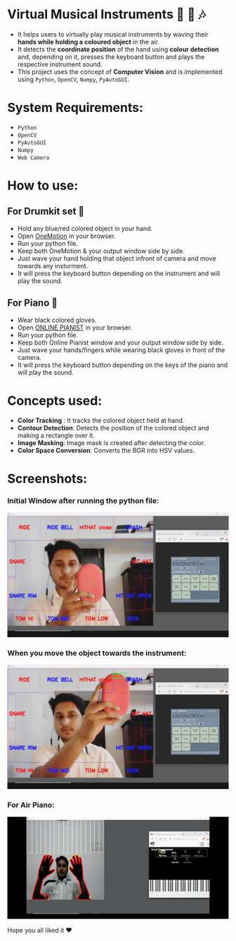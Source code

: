 # Virtual Musical Instruments :drum: :musical_keyboard: :notes:

- It helps users to virtually play musical instruments by waving their __hands while holding a coloured object__ in the air.
- It detects the __coordinate position__ of the hand using __colour detection__ and, depending on it, presses the keyboard button and plays the respective instrument sound.
- This project uses the concept of __Computer Vision__ and is implemented using ```Python```, ```OpenCV```, ```Numpy```, ```PyAutoGUI```.

# System Requirements:

- ```Python```
- ```OpenCV```
- ```PyAutoGUI```
- ```Numpy```
- ```Web Camera```

# How to use:
## For Drumkit set :drum:
- Hold any blue/red colored object in your hand.
- Open [OneMotion](https://www.onemotion.com/drum-machine/) in your browser.
- Run your python file.
- Keep both OneMotion & your output window side by side. 
- Just wave your hand holding that object infront of camera and move towards any insturment.
- It will press the keyboard button depending on the instrument and will play the sound.

## For Piano :musical_keyboard:
- Wear black colored gloves.
- Open [ONLINE PIANIST](https://www.onlinepianist.com/virtual-piano) in your browser.
- Run your python file.
- Keep both Online Pianist window and your output window side by side.
- Just wave your hands/fingers while wearing black gloves in front of the camera.
- It will press the keyboard button depending on the keys of the piano and will play the sound.
# Concepts used:

- __Color Tracking__ : It tracks the colored object held at hand.
- __Contour Detection__: Detects the position of the colored object and making a rectangle over it.
- __Image Masking__: Image mask is created after detecting the color.
- __Color Space Conversion__: Converts the BGR into HSV values.

# Screenshots:

### Initial Window after running the python file:
![image](Screenshots/Air%20Drum.png)

### When you move the object towards the instrument:
![image](Screenshots/Air%20Drum-2.png)

### For Air Piano:
![image](Screenshots/Air%20Piano.jpg)

Hope you all liked it :heart:
